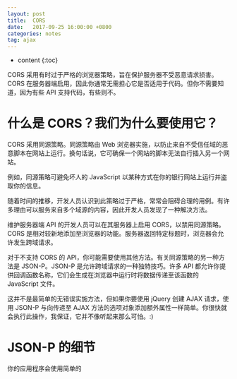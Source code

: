 ```yaml
---
layout: post
title:  CORS
date:   2017-09-25 16:00:00 +0800
categories: notes
tag: ajax
---
```


* content
{:toc}


CORS 采用有时过于严格的浏览器策略，旨在保护服务器不受恶意请求损害。CORS 在服务器端启用，因此你通常无需担心它是否适用于代码。但你不需要知道，因为有些 API 支持代码，有些则不。

# 什么是 CORS？我们为什么要使用它？
CORS 采用同源策略。同源策略由 Web 浏览器实施，以防止来自不受信任域的恶意脚本在网站上运行。换句话说，它可确保一个网站的脚本无法自行插入另一个网站。

例如，同源策略可避免坏人的 JavaScript 以某种方式在你的银行网站上运行并盗取你的信息。

随着时间的推移，开发人员认识到此策略过于严格，常常会阻碍合理的用例。有许多理由可以服务来自多个域源的内容，因此开发人员发现了一种解决方法。

维护服务器端 API 的开发人员可以在其服务器上启用 CORS，以禁用同源策略。CORS 是相对较新地添加至浏览器的功能。服务器返回特定标题时，浏览器会允许发生跨域请求。

对于不支持 CORS 的 API，你可能需要使用其他方法。有关同源策略的另一种方法是 JSON-P。JSON-P 是允许跨域请求的一种独特技巧。许多 API 都允许你提供回调函数名称，它们会生成在浏览器中运行时将数据传递至该函数的 JavaScript 文件。

这并不是最简单的无错误实施方法，但如果你要使用 jQuery 创建 AJAX 请求，使用 JSON-P 与向传递至 AJAX 方法的选项对象添加额外属性一样简单。你很快就会执行此操作，我保证，它并不像听起来那么可怕。:)

# JSON-P 的细节
你的应用程序会使用简单的 <script> 标记从其他域加载脚本。一旦收到脚本，浏览器便会运行该代码。代码只需要构建你请求的作为简单 JavaScript 对象的数据对象，然后使用该对象（你的数据）作为参数来运行回调函数（你告诉服务器使用的函数）。

你需要参考想要使用的任何数据 API 的文档，并查明 API 是否支持 CORS 或者你是否需要使用 JSON-P。

[跨源资源共享](https://en.wikipedia.org/wiki/Cross-origin_resource_sharing)
